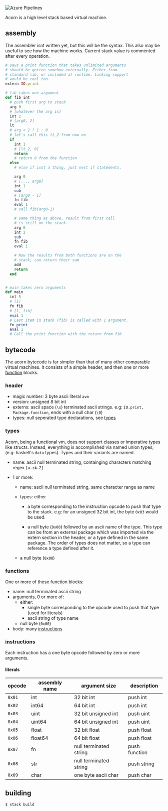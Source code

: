 ![Azure Pipelines](https://img.shields.io/azure-devops/build/swissChili/f29b8e3e-443d-447c-bef9-22c28c1d6acd/1.svg?color=597fea&label=Build&style=popout)

Acorn is a high level stack based virtual machine.

## assembly

The assembler isnt written yet, but this will be the syntax. 
This also may be useful to see how the machine works. Current
stack value is commented after every operation.

```rb
# says a print function that takes unlimited arguments
# should be gotten somehow externally. Either from
# standard lib, or included at runtime. Linking support
# would be cool too.
extern IO.print

# fib takes one argument
def fib int
  # push first arg to stack
  arg 0
  # [whatever the arg is]
  int 2
  # [arg0, 2]
  lt
  # arg < 2 ? 1 : 0
  # let's call this lt_2 from now on
  if
    int 1
    # [lt_2, 0]
    return
    # return 0 from the function
  else
    # else if isnt a thing, just nest if statements. 

    arg 0
    # [..., arg0]
    int 1
    sub
    # [arg0 - 1]
    fn fib
    eval 1
    # call fib(arg0-1)

    # same thing as above, result from first call
    # is still on the stack.
    arg 0 
    int 2
    sub 
    fn fib
    eval 1

    # Now the results from both functions are on the
    # stack, can return their sum
    add
    return
  end


# main takes zero arguments
def main
  int 5
  # [1]
  fn fib
  # [1, fib]
  eval 1
  # Last item in stack (fib) is called with 1 argument.
  fn print
  eval 1
  # Call the print function with the return from fib
```

## bytecode

The acorn bytecode is far simpler than that of many other
comparable virtual machines. It consists of a simple header,
and then one or more [function](#functions) blocks.

### header

- magic number: 3 byte ascii literal `avm`
- version: unsigned 8 bit int
- externs: ascii space (`\s`) terminated ascii strings. e.g: `IO.print, Package.function`, ends with a null char (`\0`)
- types: null seperated type declarations, see [types](#types)

### types

Acorn, being a functional vm, does not support classes or imperative types like structs. Instead, everything is accomplished via named union types, (e.g: haskell's `data` types). Types and their variants are named.

- name: ascii null terminated string, containging characters matching regex `[a-zA-Z]`

- 1 or more:
  
  - name: ascii null terminated string, same character range as name
  
  - types: either
    
    - a byte corresponding to the instruction opcode to push that type to the stack. e.g: for an unsigned 32 bit int, the byte `0x03` would be used.
    
    - a null byte (`0x00`) followed by an ascii name of the type. This type can be from an external package which was imported via the extern section in the header, or a type defined in the same package. The order of types does not matter, so a type can reference a type defined after it.
  
  - a null byte (`0x00`)

### functions

One or more of these function blocks:

- name: null terminated ascii string
- arguments, 0 or more of:
  - either:
    - single byte corresponding to the opcode used to push that type (used for literals)
    - ascii string of type name
  - null byte (`0x00`)
- body: many [instructions](#instructions)

### instructions

Each instruction has a one byte opcode followed by zero or more
arguments.

#### literals

| opcode | assembly name | argument size          | **description** |
| ------ | ------------- | ---------------------- | --------------- |
| `0x01` | int           | 32 bit int             | push int        |
| `0x02` | int64         | 64 bit int             | push int        |
| `0x03` | uint          | 32 bit unsigned int    | push uint       |
| `0x04` | uint64        | 64 bit unsigned int    | push uint       |
| `0x05` | float         | 32 bit float           | push float      |
| `0x06` | float64       | 64 bit float           | push float      |
| `0x07` | fn            | null terminated string | push function   |
| `0x08` | str           | null terminated string | push string     |
| `0x09` | char          | one byte ascii char    | push char       |

## building

```sh
$ stack build
```
